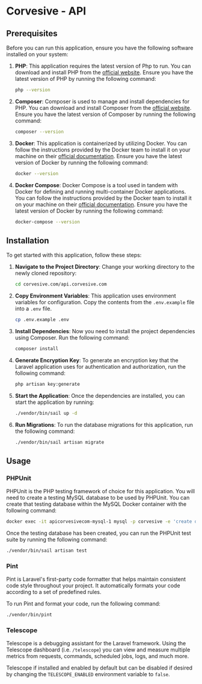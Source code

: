 # Corvesive - API

## Prerequisites

Before you can run this application, ensure you have the following software installed on your system:

1. **PHP**: This application requires the latest version of Php to run. You can download and install PHP from the [official website](https://www.php.net/downloads.php). Ensure you have the latest version of PHP by running the following command:

    ```bash
    php --version
    ```

2. **Composer**: Composer is used to manage and install dependencies for PHP. You can download and install Composer from the [official website](https://getcomposer.org/download/). Ensure you have the latest version of Composer by running the following command:

    ```bash
    composer --version
    ```
   
3. **Docker**: This application is containerized by utilizing Docker. You can follow the instructions provided by the Docker team to install it on your machine on their [official documentation](https://docs.docker.com/get-docker/). Ensure you have the latest version of Docker by running the following command:

    ```bash
    docker --version
    ```

4. **Docker Compose**: Docker Compose is a tool used in tandem with Docker for defining and running multi-container Docker applications. You can follow the instructions provided by the Docker team to install it on your machine on their [official documentation](https://docs.docker.com/compose/install/). Ensure you have the latest version of Docker by running the following command:

    ```bash
    docker-compose --version
    ```

## Installation

To get started with this application, follow these steps:

1. **Navigate to the Project Directory**: Change your working directory to the newly cloned repository:

    ```bash
    cd corvesive.com/api.corvesive.com
    ```

2. **Copy Environment Variables**: This application uses environment variables for configuration. Copy the contents from the `.env.example` file into a `.env` file.

    ```bash
    cp .env.example .env
    ```

3. **Install Dependencies**: Now you need to install the project dependencies using Composer. Run the following command:

    ```bash
    composer install
    ```
   
4. **Generate Encryption Key**: To generate an encryption key that the Laravel application uses for authentication and authorization, run the following command:

    ```bash
    php artisan key:generate
    ```
   
5. **Start the Application**: Once the dependencies are installed, you can start the application by running:

    ```bash
    ./vendor/bin/sail up -d
    ```
   
6. **Run Migrations**: To run the database migrations for this application, run the following command:

    ```bash
    ./vendor/bin/sail artisan migrate
    ```
   
## Usage

### PHPUnit

PHPUnit is the PHP testing framework of choice for this application. You will need to create a testing MySQL database to be used by PHPUnit. You can create that testing database within the MySQL Docker container with the following command:

```bash
docker exec -it apicorvesivecom-mysql-1 mysql -p corvesive -e 'create database testing;'
```

Once the testing database has been created, you can run the PHPUnit test suite by running the following command:

```bash
./vendor/bin/sail artisan test
```

### Pint

Pint is Laravel's first-party code formatter that helps maintain consistent code style throughout your project. It automatically formats your code according to a set of predefined rules.

To run Pint and format your code, run the following command:

```bash
./vendor/bin/pint
```

### Telescope

Telescope is a debugging assistant for the Laravel framework. Using the Telescope dashboard (i.e. `/telescope`) you can view and measure multiple metrics from requests, commands, scheduled jobs, logs, and much more.

Telescope if installed and enabled by default but can be disabled if desired by changing the `TELESCOPE_ENABLED` environment variable to `false`.
